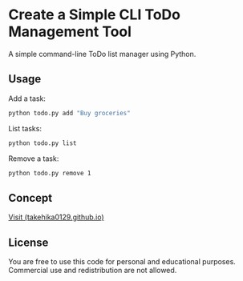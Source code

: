# Create a Simple CLI ToDo Management Tool 

A simple command-line ToDo list manager using Python.

## Usage

Add a task:
```sh
python todo.py add "Buy groceries"
```

List tasks:
```sh
python todo.py list
```

Remove a task:
```sh
python todo.py remove 1
```

## Concept
[Visit (takehika0129.github.io)](https://takehika0129.github.io/takehika-github-pages/reviews/prototype1.html)

## License
You are free to use this code for personal and educational purposes. Commercial use and redistribution are not allowed.
